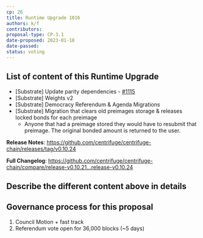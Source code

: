 ```yaml
---
cp: 26
title: Runtime Upgrade 1016
authors: k/f
contributors: 
proposal-type: CP-3.1
date-proposed: 2023-01-18
date-passed: 
status: voting
---
```


## List of content of this Runtime Upgrade

* [Substrate] Update parity dependencies - [#1115](https://github.com/centrifuge/centrifuge-chain/pull/1115)
* [Substrate] Weights v2
* [Substrate] Democracy Referendum & Agenda Migrations
* [Substrate] Migration that clears old preimages storage & releases locked bonds for each preimage
  - Anyone that had a preimage stored they would have to resubmit that preimage. The original bonded amount is returned to the user.
  
**Release Notes**: https://github.com/centrifuge/centrifuge-chain/releases/tag/v0.10.24
  
**Full Changelog**: https://github.com/centrifuge/centrifuge-chain/compare/release-v0.10.21...release-v0.10.24

## Describe the different content above in details

## Governance process for this proposal
1. Council Motion + fast track
2. Referendum vote open for 36,000 blocks (~5 days)
